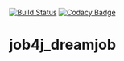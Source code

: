 [![Build Status](https://www.travis-ci.com/RomanRusanov/job4j_dreamjob.svg?branch=master)](https://www.travis-ci.com/RomanRusanov/job4j_dreamjob)
[![Codacy Badge](https://app.codacy.com/project/badge/Grade/16975cffd20c4b46871158e66c86ccab)](https://www.codacy.com/gh/RomanRusanov/job4j_dreamjob/dashboard?utm_source=github.com&amp;utm_medium=referral&amp;utm_content=RomanRusanov/job4j_dreamjob&amp;utm_campaign=Badge_Grade)
# job4j_dreamjob